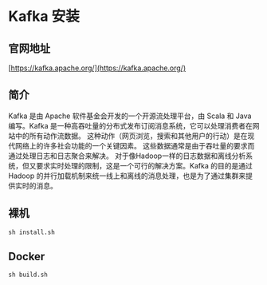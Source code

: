 # Kafka 安装

## 官网地址

[https://kafka.apache.org/](https://kafka.apache.org/)

## 简介

Kafka 是由 Apache 软件基金会开发的一个开源流处理平台，由 Scala 和 Java 编写。Kafka 是一种高吞吐量的分布式发布订阅消息系统，它可以处理消费者在网站中的所有动作流数据。 这种动作（网页浏览，搜索和其他用户的行动）是在现代网络上的许多社会功能的一个关键因素。 这些数据通常是由于吞吐量的要求而通过处理日志和日志聚合来解决。 对于像Hadoop一样的日志数据和离线分析系统，但又要求实时处理的限制，这是一个可行的解决方案。Kafka 的目的是通过 Hadoop 的并行加载机制来统一线上和离线的消息处理，也是为了通过集群来提供实时的消息。

## 裸机

```
sh install.sh
```


## Docker

```
sh build.sh
```